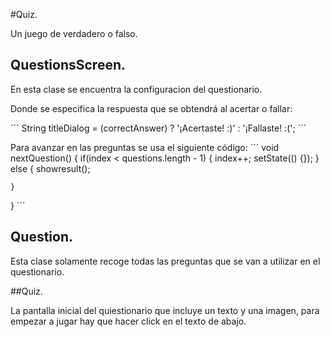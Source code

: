 #Quiz.

Un juego de verdadero o falso.

## QuestionsScreen.

En esta clase se encuentra la configuracion del questionario.

Donde se especifica la respuesta que se obtendrá al acertar o fallar:

´´´
String titleDialog = (correctAnswer) ? '¡Acertaste! :)' : '¡Fallaste! :(';
´´´ 

Para avanzar en las preguntas se usa el siguiente código:
´´´
void nextQuestion() {
if(index < questions.length - 1) {
index++;
setState(() {});
} else {
showresult();

    }
}
´´´

## Question.

Esta clase solamente recoge todas las preguntas que se van a utilizar en el questionario.


##Quiz.

La pantalla inicial del quiestionario que incluye un texto y una imagen, para empezar a jugar hay que hacer click en el texto de abajo.
